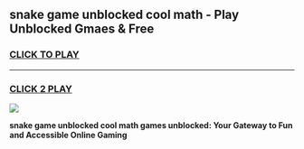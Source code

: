 
## snake game unblocked cool math - Play Unblocked Gmaes & Free
<h3>
<a href="https://news.freeplayer.one?title=snake_game_unblocked_cool_math&ref=23F">CLICK TO PLAY</a></h3>
<hr>

<h3>
<a href="https://news.freeplayer.one?title=snake_game_unblocked_cool_math&ref=23F">CLICK 2 PLAY</a>
  
</h3>

<a href="https://news.freeplayer.one?title=snake_game_unblocked_cool_math&ref=23F/"><img src="https://clearcache.store/games.png"></a>


**snake game unblocked cool math games unblocked: Your Gateway to Fun and Accessible Online Gaming**
